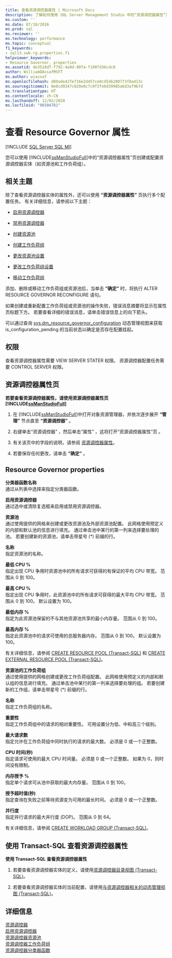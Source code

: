 ```yaml
---
title: 查看资源调控器属性 | Microsoft Docs
description: 了解如何使用 SQL Server Management Studio 中的“资源调控器属性”页创建或配置资源调控器实体。
ms.custom: ''
ms.date: 07/18/2016
ms.prod: sql
ms.reviewer: ''
ms.technology: performance
ms.topic: conceptual
f1_keywords:
- sql13.swb.rg.properties.f1
helpviewer_keywords:
- Resource Governor, properties
ms.assetid: de3510df-f792-4a9d-80fa-f198fd36cdc8
author: WilliamDAssafMSFT
ms.author: wiassaf
ms.openlocfilehash: d89ade42fe716e2d457ce0cd5db200773f8a413c
ms.sourcegitcommit: 0e0cd9347c029e0c7c9f3fe6d39985a6d3af967d
ms.translationtype: HT
ms.contentlocale: zh-CN
ms.lasthandoff: 12/02/2020
ms.locfileid: "96504781"
---
```

# <a name="view-resource-governor-properties"></a>查看 Resource Governor 属性
[!INCLUDE [SQL Server SQL MI](../../includes/applies-to-version/sql-asdbmi.md)]

  您可以使用 [!INCLUDE[ssManStudioFull](../../includes/ssmanstudiofull-md.md)]中的“资源调控器属性”页创建或配置资源调控器实体（如资源池和工作负荷组）。  
  
 ##  <a name="related-topics"></a><a name="BeforeYouBegin"></a> 相关主题 
 除了查看资源调控器实体的属性外，还可以使用 **“资源调控器属性”** 页执行多个配置任务。 有关详细信息，请参阅以下主题：  
  
-   [启用资源调控器](../../relational-databases/resource-governor/enable-resource-governor.md)  
  
-   [禁用资源调控器](../../relational-databases/resource-governor/disable-resource-governor.md)  
  
-   [创建资源池](../../relational-databases/resource-governor/create-a-resource-pool.md)  
  
-   [创建工作负荷组](../../relational-databases/resource-governor/create-a-workload-group.md)  
  
-   [更改资源池设置](../../relational-databases/resource-governor/change-resource-pool-settings.md)  
  
-   [更改工作负荷组设置](../../relational-databases/resource-governor/change-workload-group-settings.md)  
  
-   [移动工作负荷组](../../relational-databases/resource-governor/move-a-workload-group.md)  
  
 添加、删除或移动工作负荷组或资源池后，当单击 **“确定”** 时，将执行 ALTER RESOURCE GOVERNOR RECONFIGURE 语句。  
  
 如果创建或重新配置工作负荷组或资源池的操作失败，错误消息摘要将显示在属性页标题下方。 若要查看详细的错误消息，请单击错误信息上的向下箭头。  
  
 可以通过查询 [sys.dm_resource_governor_configuration](../../relational-databases/system-dynamic-management-views/sys-dm-resource-governor-configuration-transact-sql.md) 动态管理视图来获取 is_configuration_pending 的当前状态以确定是否存在配置挂起。  
  
##  <a name="permissions"></a><a name="Permissions"></a> 权限  
 查看资源调控器属性需要 VIEW SERVER STATER 权限。 资源调控器配置任务需要 CONTROL SERVER 权限。  
  
##  <a name="resource-governor-properties-page"></a><a name="ViewRGProp"></a> 资源调控器属性页  
 **若要查看资源调控器属性，请使用资源调控器属性页 [!INCLUDE[ssManStudioFull](../../includes/ssmanstudiofull-md.md)]**  
  
1.  在 [!INCLUDE[ssManStudioFull](../../includes/ssmanstudiofull-md.md)]中打开对象资源管理器，并依次逐步展开 **“管理”** 节点直至 **“资源调控器”** 。  
  
2.  右键单击“资源调控器”  ，然后单击“属性” ，这将打开“资源调控器属性”页  。  
  
3.  有关该页中的字段的说明，请参阅 [资源调控器属性](#RGProp)。  
  
4.  若要保存任何更改，请单击 **“确定”** 。  

##  <a name="resource-governor-properties"></a><a name="RGProp"></a> Resource Governor properties  
 **分类器函数名称**  
 通过从列表中选择来指定分类器函数。  
  
 **启用资源调控器**  
 通过选中或清除复选框来启用或禁用资源调控器。  
  
 **资源池**  
 通过使用提供的网格来创建或更改资源池及外部资源池配置。 此网格使用预定义的内部和默认池的信息进行填充。 通过单击池中某行的第一列来选择要处理的池。 若要创建新的资源池，请单击带星号 (&#42;) 前缀的行。  
  
 **名称**  
 指定资源池的名称。  
  
 **最低 CPU %**  
 指定出现 CPU 争用时资源池中的所有请求可获得的有保证的平均 CPU 带宽。 范围从 0 到 100。  
  
 **最高 CPU %**  
 指定出现 CPU 争用时，此资源池中的所有请求可获得的最大平均 CPU 带宽。 范围从 0 到 100。 默认设置为 100。  
  
 **最低内存 %**  
 指定为此资源池保留的不与其他资源池共享的最小内存量。 范围从 0 到 100。  
  
 **最高内存 %**  
 指定此资源池中的请求可使用的总服务器内存。 范围从 0 到 100。 默认设置为 100。  
  
 有关详细信息，请参阅 [CREATE RESOURCE POOL (Transact-SQL)](../../t-sql/statements/create-resource-pool-transact-sql.md) 和 [CREATE EXTERNAL RESOURCE POOL (Transact-SQL)](../../t-sql/statements/create-external-resource-pool-transact-sql.md)。  
  
 **资源池的工作负荷组**  
 通过使用提供的网格创建或更改工作负荷组配置。 此网格使用预定义的内部和默认组的信息进行填充。 通过单击池中某行的第一列来选择要处理的组。 若要创建新的工作组，请单击带星号 (&#42;) 前缀的行。  
  
 **名称**  
 指定工作负荷组的名称。  
  
 **重要性**  
 指定工作负荷组中的请求的相对重要性。 可用设置分为低、中和高三个级别。  
  
 **最大请求数**  
 指定允许在工作负荷组中同时执行的请求的最大数。 必须是 0 或一个正整数。  
  
 **CPU 时间(秒)**  
 指定请求可使用的最大 CPU 时间量。 必须是 0 或一个正整数。 如果为 0，则时间没有限制。  
  
 **内存授予 %**  
 指定单个请求可从池中获取的最大内存量。 范围从 0 到 100。  
  
 **授予超时值(秒)**  
 指定查询在失败之前等待资源变为可用的最长时间。 必须是 0 或一个正整数。  
  
 **并行度**  
 指定并行请求的最大并行度 (DOP)。 范围从 0 到 64。  
  
 有关详细信息，请参阅 [CREATE WORKLOAD GROUP (Transact-SQL)](../../t-sql/statements/create-workload-group-transact-sql.md)。  
  
## <a name="view-resource-governor-properties-using-transact-sql"></a>使用 Transact-SQL 查看资源调控器属性  
 **使用 Transact-SQL 查看资源调控器属性**  
  
1.  若要查看资源调控器实体的定义，请使用[资源调控器目录视图 (Transact-SQL)](../../relational-databases/system-catalog-views/resource-governor-catalog-views-transact-sql.md)。  
  
2.  若要查看资源调控器实体的当前配置，请使用[与资源调控器相关的动态管理视图 (Transact-SQL)](../../relational-databases/system-dynamic-management-views/resource-governor-related-dynamic-management-views-transact-sql.md)。  
  
## <a name="more-information"></a>详细信息
 [资源调控器](../../relational-databases/resource-governor/resource-governor.md)   
 [启用资源调控器](../../relational-databases/resource-governor/enable-resource-governor.md)   
 [资源调控器资源池](../../relational-databases/resource-governor/resource-governor-resource-pool.md)   
 [资源调控器工作负荷组](../../relational-databases/resource-governor/resource-governor-workload-group.md)   
 [资源调控器分类器函数](../../relational-databases/resource-governor/resource-governor-classifier-function.md)  
  
  
